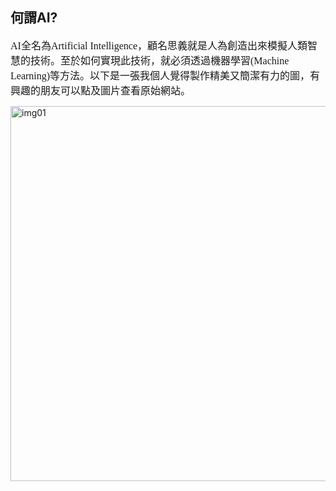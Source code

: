 ## 何謂AI?

<font face="微軟雅黑" size=3>AI全名為Artificial Intelligence，顧名思義就是人為創造出來模擬人類智慧的技術。至於如何實現此技術，就必須透過機器學習(Machine Learning)等方法。以下是一張我個人覺得製作精美又簡潔有力的圖，有興趣的朋友可以點及圖片查看原始網站。</font>

[<img src="https://images.ctfassets.net/l9jtot98br9k/2EgxEHJpIyHLCjmHihQfv3/61c1590e346078af8c5cec72b5800a13/ai-ml-dl-1.png" width="600" alt="img01">](https://mentalstack.com/blog/ai-vs-ml-vs-dl)
